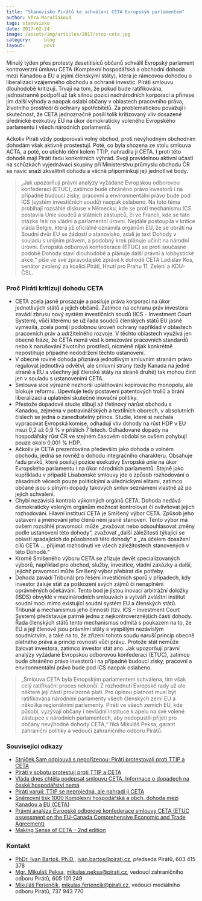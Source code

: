 ```yaml
---
title: "Stanovisko Pirátů ke schválení CETA Evropským parlamentem"
author: Věra Marušiaková
tags: stanovisko
date: 2017-02-24
image: /assets/img/articles/2017/stop-ceta.jpg
category:     blog
layout:       post
---
```


Minulý týden přes protesty desetitisíců občanů schválil Evropský parlament kontroverzní úmluvu CETA (Komplexní hospodářská a obchodní dohoda mezi Kanadou a EU a jejími členskými státy), která je rámcovou dohodou o liberalizaci vzájemného obchodu a ochraně investic. Piráti smlouvu dlouhodobě kritizují. Trvají na tom, že pokud bude ratifikována, jednostranně podpoří už tak silnou pozici nadnárodních korporací a přinese jim další výhody a naopak oslabí občany v oblastech pracovního práva, životního prostředí či ochrany spotřebitelů. Za problematickou považují i skutečnost, že CETA jednoznačně posílí tolik kritizovaný vliv dosazené úřednické exekutivy EU na úkor demokraticky voleného Evropského parlamentu i všech národních parlamentů.

Ačkoliv Piráti vždy podporovali volný obchod, proti nevýhodným obchodním dohodám však aktivně prostestují. Poté, co byla shozena ze stolu smlouva ACTA, a poté, co utichlo dění kolem TTIP, nahradila ji CETA. I proti této dohodě mají Piráti řadu konkrétních výhrad. Svojí pravidelnou aktivní účastí na schůzkách vyjednávací skupiny při Ministerstvu průmyslu obchodu ČR se navíc snaží zkvalitnit dohodu a věcně připomínkují její jednotlivé body.

> „Jak upozorňují právní analýzy vyžádané Evropskou odborovou konfederací (ETUC), zatímco bude chráněno právo investorů i na případné budoucí zisky, pracovní a environmentální právo bude pod ICS (systém investičních soudů) naopak oslabeno. Na toto téma probíhají rozsáhlé diskuse v Německu, kde se proti mechanismu ICS postavila Unie soudců a státních zástupců, či ve Francii, kde se tato otázka řeší na vládní a parlamentní úrovni. Nejdále postoupila v kritice vláda Belgie, která již oficiálně oznámila orgánům EU, že se obrátí na Soudní dvůr EU se žádostí o stanovisko, zdali je text Dohody v souladu s unijním právem, a podobný krok plánuje učinit na národní úrovni. Evropská odborová konfederace (ETUC) se proti současné podobě Dohody staví dlouhodobě a plánuje další právní a lobbystické akce,“ píše ve své zpravodajské zprávě k dohodě CETA Ladislav Kos, senátor zvolený za koalici Piráti, Hnutí pro Prahu 11, Zelení a KDU-ČSL.

### Proč Piráti kritizují dohodu CETA

* CETA zcela jasně prosazuje a posiluje práva korporací na úkor jednotlivých států a jejich občanů. Zatímco na ochranu práv investora zavádí zbrusu nový systém investičních soudů (ICS - Investment Court System), vůči kterému se už řada soudců členských států EU jasně vymezila, zcela pomíjí podobnou úroveň ochrany například v oblastech pracovních práv a udržitelného rozvoje. V těchto oblastech využívá jen obecné fráze, že CETA nemá vést k omezování pracovních standardů nebo k narušování životního prostředí, nicméně nijak konkrétně nepostihuje případné nedodržení těchto ustanovení.
* V obecné rovině dohoda přiznává jednotlivým smluvním stranám právo regulovat jednotlivá odvětví, ale smluvní strany (tedy Kanada na jedné straně a EU a všechny její členské státy na straně druhé) tak mohou činit jen v souladu s ustanoveními CETA.
* Smlouva sice výrazně nezhorší uplatňování kopírovacího monopolu, ale blokuje reformu. Upevňuje tedy postavení patentových trollů a brání liberalizaci a uplatnění skutečné inovační politiky.
* Přestože dopadové studie slibují až třetinový nárůst obchodu s Kanadou, zejména v potravinářských a textilních oborech, v absolutních číslech se jedná o zanedbatelný přínos. Studie, které si nechala vypracovat Evropská komise, odhadují vliv dohody na růst HDP v EU mezi 0,2 až 0,9 % v příštích 7 letech. Odhadované dopady na hospodářský růst ČR ve stejném časovém období se ovšem pohybují pouze okolo 0,001 % HDP.
* Ačkoliv je CETA prezentována především jako dohoda o volném obchodu, jedná se rovněž o dohodu integračního charakteru. Obsahuje řadu prvků, které posilují pozice exekutivy Evropské unie na úkor Evropského parlamentu i na úkor národních parlamentů. Stejně jako kupříkladu v případě Lisabonské smlouvy jde o způsob rozhodování o zásadních věcech pouze politickými a úřednickými elitami, zatímco občané jsou s plnými dopady takových smluv seznámeni vlastně až po jejich schválení.
* Chybí nezávislá kontrola výkonných orgánů CETA. Dohoda nedává demokraticky voleným orgánům možnost kontrolovat či ovlivňovat jejich rozhodování. Hlavní institucí CETA je Smíšený výbor CETA. Způsob jeho ustavení a jmenování jeho členů není jasně stanoven. Tento výbor má ovšem rozsáhlé pravomoci: může „zvažovat nebo odsouhlasovat změny podle ustanovení této dohody“, zvažovat „další záležitosti týkající se oblastí spadajících do působnosti této dohody“ a „za účelem dosažení cílů CETA … přijímat rozhodnutí ve všech záležitostech stanovených v této Dohodě.“
* Kromě Smíšeného výboru CETA se zřizuje devět specializovaných výborů, například pro obchod, služby, investice, vládní zakázky a další, jejichž pravomoci může Smíšený výbor přebírat dle potřeby.
* Dohoda zavádí Tribunál pro řešení investičních sporů v případech, kdy investor žaluje stát za poškození svých zájmů či nenaplnění oprávněných očekávání. Tento bod je jistou inovací arbitrážní doložky (ISDS) obvyklé v mezinárodních smlouvách a vytváří zvláštní institut soudní moci mimo existující soudní systém EU a členských států. Tribunál a mechanismus jeho činnosti (tzv. ICS – Investment Court System) představuje patrně jednu z nejkontroverznějších částí dohody. Řada členských států tento mechanismus odmítá s poukazem na to, že EU a její členové jsou právními státy s vyspělým nezávislým soudnictvím, a také na to, že zřízení tohoto soudu naruší princip obecně platného práva a princip rovnosti vůči právu. Protože stát nemůže žalovat investora, zatímco investor stát ano. Jak upozorňují právní analýzy vyžádané Evropskou odborovou konfederací (ETUC), zatímco bude chráněno právo investorů i na případné budoucí zisky, pracovní a environmentální právo bude pod ICS naopak oslabeno.

> „Smlouva CETA byla Evropským parlamentem schválena, tím však celý ratifikační proces nekončí. Z rozhodnutí Evropské rady už ale některé její části provizorně platí. Pro úplnou platnost musí být ratifikována národními parlamenty všech členských zemí EU a několika regionálními parlamenty. Piráti ve všech zemích EU, kde působí, vyzývají občany i nevládní instituce k apelu na své volené zástupce v národních parlamentech, aby nedopustili přijetí pro občany nevýhodné dohody CETA,“ říká Mikuláš Peksa, garant zahraniční politiky a vedoucí zahraničního odboru Pirátů.

### Související odkazy

* [Strýček Sam odplouvá s nepořízenou: Piráti protestovali proti TTIP a CETA](https://www.pirati.cz/tiskove-zpravy/strycek_sam_odplouva_s_neporizenou_pirati_protestovali_proti_ttip_a_ceta)
* [Piráti v sobotu protestují proti TTIP a CETA](https://www.pirati.cz/tiskove-zpravy/pirati_v_sobotu_protestuji_proti_ttip_a_ceta)
* [Vláda dnes chtěla podepsat smlouvu CETA. Informace o dopadech na české hospodářství nemá](https://www.pirati.cz/tiskove-zpravy/vlada_ma_dnes_podepsat_smlouvu_ceta._informace_o_dopadech_na_ceske_hospodarstvi_nema)
* [Piráti varují: TTIP se neprojedná, ale nahradí ji CETA](https://www.pirati.cz/tiskove-zpravy/pirati_varuji_ttip_se_neprojedna_ale_nahradi_ji_ceta)
* [Sněmovní tisk 1000 Komplexní hospodářská a obch. dohoda mezi Kanadou a EU (CETA)](http://www.psp.cz/sqw/historie.sqw?o=7&t=1000)
* [Právní analýza Evropské odborové konfederace smlouvy CETA (ETUC assessment on the EU-Canada Comprehensive Economic and Trade Agreement)](https://www.etuc.org/documents/etuc-assessment-eu-canada-comprehensive-economic-and-trade-agreement-ceta#.WJ2YXH9yx0w)
* [Making Sense of CETA – 2nd edition](https://www.tni.org/files/publication-downloads/making-sense-of-ceta_22092016.pdf)

### Kontakt

* [PhDr. Ivan Bartoš, Ph.D.](https://www.pirati.cz/lide/ivan_bartos), [ivan.bartos@pirati.cz](mailto:ivan.bartos@pirati.cz), předseda Pirátů, 603 415 378
* [Mgr. Mikuláš Peksa](https://www.pirati.cz/lide/mikulas_peksa), [mikulas.peksa@pirati.cz](mailto:mikulas.peksa@pirati.cz), vedoucí zahraničního odboru Pirátů, 605 101 249
* [Mikuláš Ferjenčík](https://www.pirati.cz/lide/mikulas_ferjencik), [mikulas.ferjencik@pirati.cz](mailto:mikulas.ferjencik@pirati.cz), vedoucí mediálního odboru Pirátů, 737 943 770

